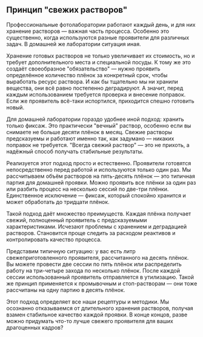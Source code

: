 ## Принцип "свежих растворов"

Профессиональные фотолаборатории работают каждый день, и для них хранение растворов — важная часть процесса. Особенно это 
существенно, когда используются разные проявители для различных задач. В домашней же лаборатории ситуация иная. 

Хранение готовых растворов не только увеличивает их стоимость, но и требует дополнительного места и специальной посуды. 
К тому же это создаёт своеобразное "обязательство" — нужно проявить определённое количество плёнок за конкретный срок, 
чтобы выработать ресурс раствора. И как бы тщательно мы ни хранили вещества, они всё равно постепенно деградируют. А значит, 
перед каждым использованием требуется проверка и внесение поправок. Если же проявитель всё-таки испортился, приходится 
спешно готовить новый.

Для домашней лаборатории гораздо удобнее иной подход: хранить только фиксаж. Это практически "вечный" раствор, особенно 
если вы снимаете не больше десяти плёнок в месяц. Свежие растворы предсказуемы и работают именно так, как задумано — 
никаких поправок не требуется. "Всегда свежий раствор" — это не прихоть, а надёжный способ получать стабильные результаты.

Реализуется этот подход просто и естественно. Проявители готовятся непосредственно перед работой и используются только один 
раз. Мы рассчитываем объём растворов на пять-десять плёнок — это типичная партия для домашней проявки. Можно проявить все 
плёнки за один раз или разбить процесс на несколько сессий по две-три плёнки. Единственное исключение — фиксаж, который 
спокойно хранится и может обработать до тридцати плёнок.

Такой подход даёт множество преимуществ. Каждая плёнка получает свежий, полноценный проявитель с предсказуемыми 
характеристиками. Исчезают проблемы с хранением и деградацией растворов. Становится проще следить за расходом реактивов 
и контролировать качество процесса. 

Представим типичную ситуацию: у вас есть литр свежеприготовленного проявителя, рассчитанного на десять плёнок. Вы можете 
провести две сессии по пять плёнок или распределить работу на три-четыре захода по несколько плёнок. После каждой 
сессии использованный проявитель отправляется в утилизацию. Такой же принцип применяется к промывочным и стоп-растворам — 
они тоже рассчитаны на одну партию в десять плёнок.

Этот подход определяет все наши рецептуры и методики. Мы осознанно отказываемся от длительного хранения растворов, 
получая взамен стабильное качество каждой проявки. В конце концов, разве можно придумать что-то лучше свежего 
проявителя для ваших драгоценных кадров?

